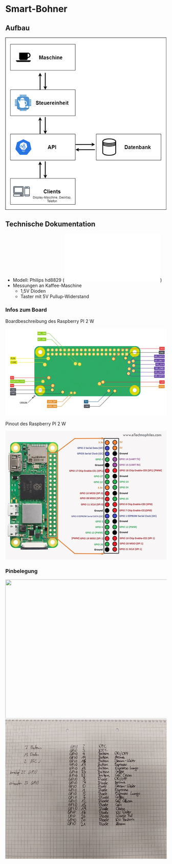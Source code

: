 # Smart-Bohner

## Aufbau
![Aufbau](/docs/images/app_diagram.png)

## Technische Dokumentation

* Modell: Philips hd8829 (![Betriebsanleitung](/docs/ManualBohner.pdf))
* Messungen an Kaffee-Maschine
   * 1,5V Dioden
   * Taster mit 5V Pullup-Widerstand

### Infos zum Board
Boardbeschreibung des Raspberry PI 2 W

<img src="/docs/images/Back-side-pad-diagram-of-RPI-Zero-2W-1024x543.webp" width="512" height="271,5">

Pinout des Raspberry PI 2 W

<img src="/docs/images/Raspberry-Pi-Zero-2W-GPIO-Pinout.webp" width="508,5" height="400">


### Pinbelegung

<img src="/docs/images/Raspberry Pinbelegung.jpg" width="578" height="433,5" >

<img src="/docs/images/Raspberry Pinbelegung 2.jpg" width="578" height="433,5" >
